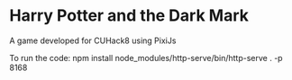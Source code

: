 # Harry Potter and the Dark Mark
A game developed for CUHack8 using PixiJs

To run the code:
npm install
node_modules/http-serve/bin/http-serve . -p 8168

